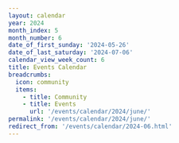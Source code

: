 ```yaml
---
layout: calendar
year: 2024
month_index: 5
month_number: 6
date_of_first_sunday: '2024-05-26'
date_of_last_saturday: '2024-07-06'
calendar_view_week_count: 6
title: Events Calendar
breadcrumbs:
  icon: community
  items:
    - title: Community
    - title: Events
      url: '/events/calendar/2024/june/'
permalink: '/events/calendar/2024/june/'
redirect_from: '/events/calendar/2024-06.html'
---
```


